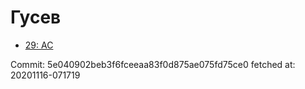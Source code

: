 # Гусев
- [29: AC](29.md)

Commit: 5e040902beb3f6fceeaa83f0d875ae075fd75ce0
 fetched at: 20201116-071719
